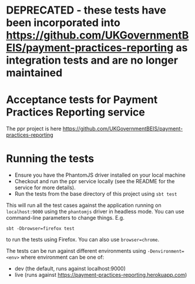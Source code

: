 # DEPRECATED - these tests have been incorporated into https://github.com/UKGovernmentBEIS/payment-practices-reporting as integration tests and are no longer maintained

# Acceptance tests for Payment Practices Reporting service

The ppr project is here https://github.com/UKGovernmentBEIS/payment-practices-reporting

# Running the tests

* Ensure you have the PhantomJS driver installed on your local machine
* Checkout and run the ppr service locally (see the README for the service for more details).
* Run the tests from the base directory of this project using `sbt test`
    
This will run all the test cases against the application running on `localhost:9000` using the `phantomjs` driver in headless mode. 
You can use command-line parameters to change things. E.g.
 
    sbt -Dbrowser=firefox test
    
to run the tests using Firefox. You can also use `browser=chrome`.

The tests can be run against different environments using `-Denvironment=<env>` where environment can be one of:

* dev (the default, runs against localhost:9000)
* live (runs against https://payment-practices-reporting.herokuapp.com)

